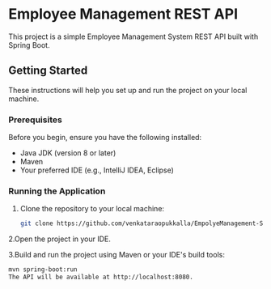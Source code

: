 # Employee Management REST API

This project is a simple Employee Management System REST API built with Spring Boot.

## Getting Started

These instructions will help you set up and run the project on your local machine.

### Prerequisites

Before you begin, ensure you have the following installed:

- Java JDK (version 8 or later)
- Maven
- Your preferred IDE (e.g., IntelliJ IDEA, Eclipse)

### Running the Application

1. Clone the repository to your local machine:

   ```bash
   git clone https://github.com/venkataraopukkalla/EmpolyeManagement-System-API.git

2.Open the project in your IDE.

3.Build and run the project using Maven or your IDE's build tools:  

   ```bash
   mvn spring-boot:run
   The API will be available at http://localhost:8080.


